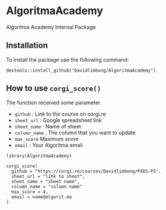 # AlgoritmaAcademy
Algoritma Academy Internal Package



## Installation

To install the package use the following command:

```
devtools::install_github("Davidlimbong/AlgoritmaAcademy")
```


## How to use `corgi_score()`
The function received some parameter.
- `github` : Link to the course on corgi.re
- `sheet_url` : Google spreadsheet link
- `sheet_name` : Name of sheet
- `column_name` : The column that you want to update
- `max_score` Maximum score
- `email` : Your Algoritma email
```
library(AlgoritmaAcademy)

corgi_score(
  github = "https://corgi.re/courses/Davidlimbong/P4DS-PS",
  sheet_url = "link to sheet",
  sheet_name = "sheet name",
  column_name = "column name"
  max_score = 4,
  email = name@algorit.ma
)
```
